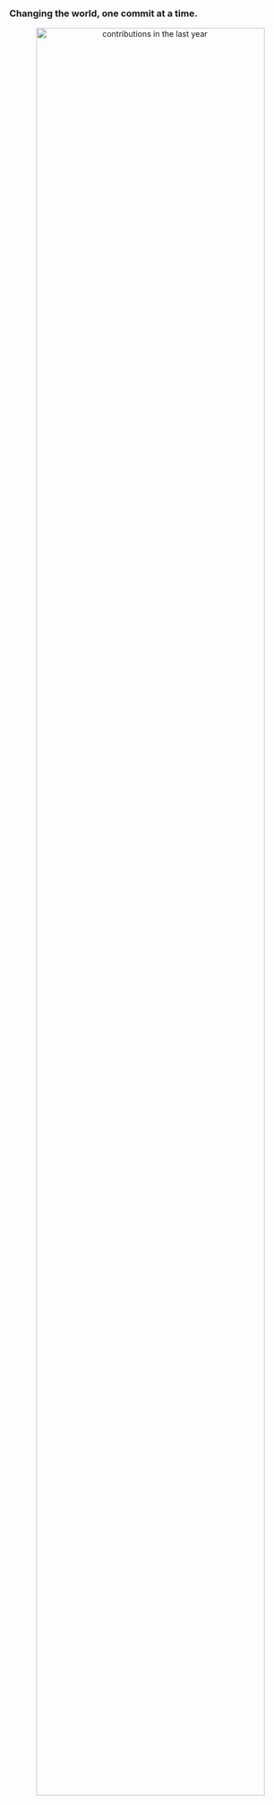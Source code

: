 ### Changing the world, one commit at a time.
<!--
<p align="center">
  <a href="https://git.io/streak-stats"><img src="https://streak-stats.demolab.com?user=hrmoh&theme=radical&locale=fa"  width="90%" alt="GitHub Streak" /></a>
</p>
-->

<p align="center">
  <img src="https://github-profile-summary-cards.vercel.app/api/cards/profile-details?username=hrmoh&theme=radical" alt="contributions in the last year" width="90%" />
</p>

<!--
**hrmoh/hrmoh** is a ✨ _special_ ✨ repository because its `README.md` (this file) appears on your GitHub profile.

Here are some ideas to get you started:

- 🔭 I’m currently working on ...
- 🌱 I’m currently learning ...
- 👯 I’m looking to collaborate on ...
- 🤔 I’m looking for help with ...
- 💬 Ask me about ...
- 📫 How to reach me: ...
- 😄 Pronouns: ...
- ⚡ Fun fact: ...
-->
